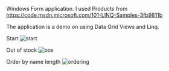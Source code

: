 Windows Form application.
I used Products from https://code.msdn.microsoft.com/101-LINQ-Samples-3fb9811b

The application is a demo on using Data Grid Views and Linq.

Start
![start](https://user-images.githubusercontent.com/33717497/37455419-f4560e42-2834-11e8-99cd-b31b69fdcd60.PNG)

Out of stock
![oos](https://user-images.githubusercontent.com/33717497/37455444-0312adb4-2835-11e8-8c92-bace9287fefc.PNG)

Order by name length
![ordering](https://user-images.githubusercontent.com/33717497/37455469-10c01730-2835-11e8-8142-42e7abdeb514.PNG)
